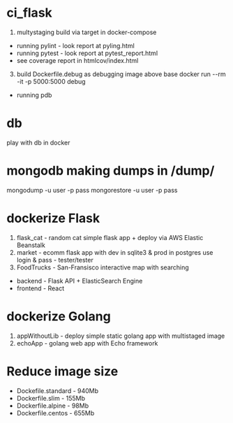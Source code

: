 # ci_flask
1. multystaging build via target in docker-compose
- running pylint - look report at pyling.html
- running pytest - look report at pytest_report.html
- see coverage report in htmlcov/index.html
3. build Dockerfile.debug as debugging image above base
docker run --rm -it -p 5000:5000 debug
- running pdb

# 


# db
play with db in docker
# mongodb making dumps in /dump/
mongodump -u user -p pass
mongorestore <url-dump> -u user -p pass


# dockerize Flask
1. flask_cat - random cat simple flask app + deploy via AWS Elastic Beanstalk
2. market - ecomm flask app with dev in sqlite3 & prod in postgres 
use login & pass - tester/tester
3. FoodTrucks - San-Fransisco interactive map with searching
- backend - Flask API + ElasticSearch Engine
- frontend - React

# dockerize Golang
1. appWithoutLib - deploy simple static golang app with multistaged image
2. echoApp - golang web app with Echo framework

# Reduce image size
- Dockefile.standard - 940Mb
- Dockerfile.slim - 155Mb
- Dockerfile.alpine - 98Mb
- Dockerfile.centos - 655Mb